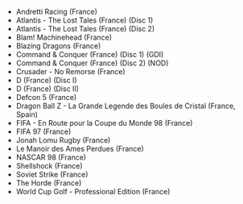 - Andretti Racing (France)
- Atlantis - The Lost Tales (France) (Disc 1)
- Atlantis - The Lost Tales (France) (Disc 2)
- Blam! Machinehead (France)
- Blazing Dragons (France)
- Command & Conquer (France) (Disc 1) (GDI)
- Command & Conquer (France) (Disc 2) (NOD)
- Crusader - No Remorse (France)
- D (France) (Disc I)
- D (France) (Disc II)
- Defcon 5 (France)
- Dragon Ball Z - La Grande Legende des Boules de Cristal (France, Spain)
- FIFA - En Route pour la Coupe du Monde 98 (France)
- FIFA 97 (France)
- Jonah Lomu Rugby (France)
- Le Manoir des Ames Perdues (France)
- NASCAR 98 (France)
- Shellshock (France)
- Soviet Strike (France)
- The Horde (France)
- World Cup Golf - Professional Edition (France)
